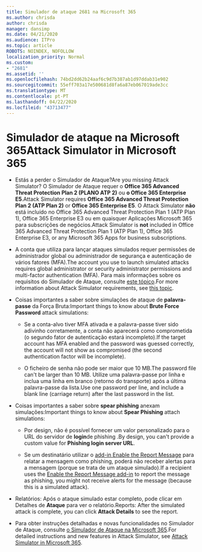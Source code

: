 ```yaml
---
title: Simulador de ataque 2681 na Microsoft 365
ms.author: chrisda
author: chrisda
manager: dansimp
ms.date: 04/21/2020
ms.audience: ITPro
ms.topic: article
ROBOTS: NOINDEX, NOFOLLOW
localization_priority: Normal
ms.custom:
- "2681"
ms.assetid: ''
ms.openlocfilehash: 74bd2dd62b24aaf6c9d7b387ab1d97ddab31e902
ms.sourcegitcommit: 55eff703a17e500681d8fa6a87eb067019ade3cc
ms.translationtype: MT
ms.contentlocale: pt-PT
ms.lasthandoff: 04/22/2020
ms.locfileid: "43713477"
---
```

# <a name="attack-simulator-in-microsoft-365"></a><span data-ttu-id="2598d-102">Simulador de ataque na Microsoft 365</span><span class="sxs-lookup"><span data-stu-id="2598d-102">Attack Simulator in Microsoft 365</span></span>

- <span data-ttu-id="2598d-103">Estás a perder o Simulador de Ataque?</span><span class="sxs-lookup"><span data-stu-id="2598d-103">Are you missing Attack Simulator?</span></span> <span data-ttu-id="2598d-104">O Simulador de Ataque requer o **Office 365 Advanced Threat Protection Plan 2 (PLANO ATP 2)** ou **o Office 365 Enterprise E5**.</span><span class="sxs-lookup"><span data-stu-id="2598d-104">Attack Simulator requires **Office 365 Advanced Threat Protection Plan 2 (ATP Plan 2)** or **Office 365 Enterprise E5**.</span></span> <span data-ttu-id="2598d-105">O Attack Simulator **não** está incluído no Office 365 Advanced Threat Protection Plan 1 (ATP Plan 1), Office 365 Enterprise E3 ou em quaisquer Aplicações Microsoft 365 para subscrições de negócios.</span><span class="sxs-lookup"><span data-stu-id="2598d-105">Attack Simulator is **not** included in Office 365 Advanced Threat Protection Plan 1 (ATP Plan 1), Office 365 Enterprise E3, or any Microsoft 365 Apps for business subscriptions.</span></span>

- <span data-ttu-id="2598d-106">A conta que utiliza para lançar ataques simulados requer permissões de administrador global ou administrador de segurança e autenticação de vários fatores (MFA).</span><span class="sxs-lookup"><span data-stu-id="2598d-106">The account you use to launch simulated attacks requires global administrator or security administrator permissions and multi-factor authentication (MFA).</span></span> <span data-ttu-id="2598d-107">Para mais informações sobre os requisitos do Simulador de Ataque, consulte [este tópico](https://docs.microsoft.com/office365/securitycompliance/attack-simulator#before-you-begin).</span><span class="sxs-lookup"><span data-stu-id="2598d-107">For more information about Attack Simulator requirements, see [this topic](https://docs.microsoft.com/office365/securitycompliance/attack-simulator#before-you-begin).</span></span>

- <span data-ttu-id="2598d-108">Coisas importantes a saber sobre simulações de ataque de **palavra-passe** da Força Bruta:</span><span class="sxs-lookup"><span data-stu-id="2598d-108">Important things to know about **Brute Force Password** attack simulations:</span></span>

  - <span data-ttu-id="2598d-109">Se a conta-alvo tiver MFA ativada e a palavra-passe tiver sido adivinho corretamente, a conta não aparecerá como comprometida (o segundo fator de autenticação estará incompleto).</span><span class="sxs-lookup"><span data-stu-id="2598d-109">If the target account has MFA enabled and the password was guessed correctly, the account will not show as compromised (the second authentication factor will be incomplete).</span></span>

  - <span data-ttu-id="2598d-110">O ficheiro de senha não pode ser maior que 10 MB.</span><span class="sxs-lookup"><span data-stu-id="2598d-110">The password file can't be larger than 10 MB.</span></span> <span data-ttu-id="2598d-111">Utilize uma palavra-passe por linha e inclua uma linha em branco (retorno do transporte) após a última palavra-passe da lista.</span><span class="sxs-lookup"><span data-stu-id="2598d-111">Use one password per line, and include a blank line (carriage return) after the last password in the list.</span></span>

- <span data-ttu-id="2598d-112">Coisas importantes a saber sobre **spear phishing** anexam simulações:</span><span class="sxs-lookup"><span data-stu-id="2598d-112">Important things to know about **Spear Phishing** attach simulations:</span></span>

  - <span data-ttu-id="2598d-113">Por design, não é possível fornecer um valor personalizado para o URL do servidor de **login**de phishing .</span><span class="sxs-lookup"><span data-stu-id="2598d-113">By design, you can't provide a custom value for **Phishing login server URL**.</span></span>

  - <span data-ttu-id="2598d-114">Se um destinatário utilizar o [add-in Enable the Report Message](https://docs.microsoft.com/microsoft-365/security/office-365-security/enable-the-report-message-add-in) para relatar a mensagem como phishing, poderá não receber alertas para a mensagem (porque se trata de um ataque simulado).</span><span class="sxs-lookup"><span data-stu-id="2598d-114">If a recipient uses the [Enable the Report Message add-in](https://docs.microsoft.com/microsoft-365/security/office-365-security/enable-the-report-message-add-in) to report the message as phishing, you might not receive alerts for the message (because this is a simulated attack).</span></span>

- <span data-ttu-id="2598d-115">Relatórios: Após o ataque simulado estar completo, pode clicar em Detalhes de **Ataque** para ver o relatório.</span><span class="sxs-lookup"><span data-stu-id="2598d-115">Reports: After the simulated attack is complete, you can click **Attack Details** to see the report.</span></span>

- <span data-ttu-id="2598d-116">Para obter instruções detalhadas e novas funcionalidades no Simulador de Ataque, consulte [o Simulador de Ataque na Microsoft 365](https://docs.microsoft.com/microsoft-365/security/office-365-security/attack-simulator).</span><span class="sxs-lookup"><span data-stu-id="2598d-116">For detailed instructions and new features in Attack Simulator, see [Attack Simulator in Microsoft 365](https://docs.microsoft.com/microsoft-365/security/office-365-security/attack-simulator).</span></span>
